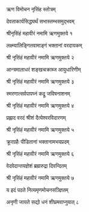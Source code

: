 ऋण विमोचन नृसिंह स्तोत्रम्

देवताकार्यसिद्ध्यर्थं सभास्तम्भसमुद्भवम्

श्रीनृसिंहं महावीरं नमामि ऋणमुक्तये १

लक्ष्म्यालिङ्गितवामाङ्गं भक्तानां वरदायकम्

श्री नृसिंहं महावीरं नमामि ऋणमुक्तये २

आन्त्रमालाधरं शङ्खचक्राब्ज आयुधारिणीम्

श्री नृसिंहं महावीरं नमामि ऋणमुक्तये ३

स्मरणात्सर्वपापघ्नं कद्रू जविषनाशनम्

श्री नृसिंहं महावीरं नमामि ऋणमुक्तये ४

प्रह्लाद वरदं श्रीशं दैत्येश्वरविदारणम्

श्री नृसिंहं महावीरं नमामि ऋणमुक्तये ५

क्रूरग्रहैः पीडितानां भक्तानामभयप्रदम्

श्री नृसिंहं महावीरं नमामि ऋणमुक्तये ६

वेदवेदान्तयज्ञेशं ब्रह्मरुद्रा दिवन्दितम्

श्री नृसिंहं महावीरं नमामि ऋणमुक्तये ७

य इदं पठते नित्यमृणमोचनसञ्ज्ञितम्

अनृणी जायते सद्यो धनं शीघ्रमवाप्नुयात् ८
